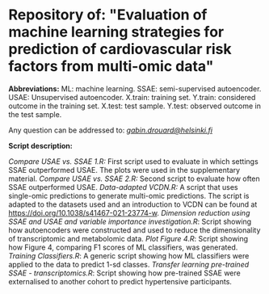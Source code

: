 # Repository of: "Evaluation of machine learning strategies for prediction of cardiovascular risk factors from multi-omic data"

**Abbreviations:**
ML: machine learning. SSAE: semi-supervised autoencoder. USAE: Unsupervised autoencoder. X.train: training set. Y.train: considered outcome in the training set. X.test: test sample. Y.test: observed outcome in the test sample.

Any question can be addressed to: *gabin.drouard@helsinki.fi* 

**Script description:**

*Compare USAE vs. SSAE 1.R:* First script used to evaluate in which settings SSAE outperformed USAE. The plots were used in the supplementary material.
*Compare USAE vs. SSAE 2.R:* Second script to evaluate how often SSAE outperformed USAE.
*Data-adapted VCDN.R:* A script that uses single-omic predictions to generate multi-omic predictions. The script is adapted to the datasets used and an introduction to VCDN can be found at https://doi.org/10.1038/s41467-021-23774-w.
*Dimension reduction using SSAE and USAE and variable importance investigation.R*: Script showing how autoencoders were constructed and used to reduce the dimensionality of transcriptomic and metabolomic data.
*Plot Figure 4.R*: Script showing how Figure 4, comparing F1 scores of ML classifiers, was generated.
*Training Classifiers.R*: A generic script showing how ML classifiers were applied to the data to predict 1-sd classes.
*Transfer learning pre-trained SSAE - transcriptomics.R*: Script showing how pre-trained SSAE were externalised to another cohort to predict hypertensive participants.
